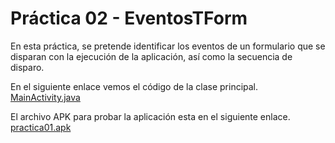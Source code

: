 # Práctica 02 - EventosTForm



En esta práctica, se pretende identificar los eventos de un formulario que se disparan con la ejecución
de la aplicación, así como la secuencia de disparo.

En el siguiente enlace vemos el código de la clase principal.
[MainActivity.java](https://github.com/salvafon/eventosTform/blob/master/app/src/main/java/fonseca/emmanuel/eventostform/MainActivity.java)



El archivo APK para probar la aplicación esta en el siguiente enlace.
[practica01.apk](https://github.com/salvafon/eventosTform/raw/master/practica02.apk)
